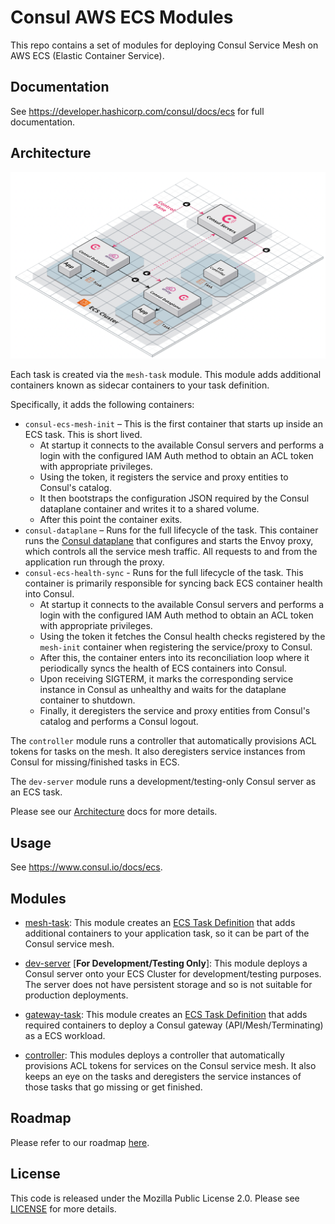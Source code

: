 
# Consul AWS ECS Modules

This repo contains a set of modules for deploying Consul Service Mesh on
AWS ECS (Elastic Container Service).

## Documentation

See https://developer.hashicorp.com/consul/docs/ecs for full documentation.

## Architecture

![Architecture](https://github.com/hashicorp/terraform-aws-consul-ecs/blob/main/_docs/architecture.png?raw=true)

Each task is created via the `mesh-task` module. This module adds
additional containers known as sidecar containers to your task definition.

Specifically, it adds the following containers:

* `consul-ecs-mesh-init` – This is the first container that starts up inside an ECS task. This is short lived.
  * At startup it connects to the available Consul servers and performs a login with the configured IAM Auth method to obtain an ACL token with appropriate privileges.
  * Using the token, it registers the service and proxy entities to Consul's catalog.
  * It then bootstraps the configuration JSON required by the Consul dataplane container and writes it to a shared volume.
  * After this point the container exits.
* `consul-dataplane` – Runs for the full lifecycle of the task. This container runs
  the [Consul dataplane](https://github.com/hashicorp/consul-dataplane) that configures and starts the Envoy proxy, which controls all the service mesh traffic. All requests to and from the application run through
  the proxy.
* `consul-ecs-health-sync` - Runs for the full lifecycle of the task. This container is primarily responsible for syncing back ECS container health into Consul.
  * At startup it connects to the available Consul servers and performs a login with the configured IAM Auth method to obtain an ACL token with appropriate privileges.
  * Using the token it fetches the Consul health checks registered by the `mesh-init` container when registering the service/proxy to Consul.
  * After this, the container enters into its reconciliation loop where it periodically syncs the health of ECS containers into Consul.
  * Upon receiving SIGTERM, it marks the corresponding service instance in Consul as unhealthy and waits for the dataplane container to shutdown.
  * Finally, it deregisters the service and proxy entities from Consul's catalog and performs a Consul logout.

The `controller` module runs a controller that automatically provisions ACL tokens
for tasks on the mesh. It also deregisters service instances from Consul for missing/finished tasks in ECS.

The `dev-server` module runs a development/testing-only Consul server as an
ECS task.

Please see our [Architecture](https://www.consul.io/docs/ecs/architecture) docs for more details.

## Usage

See https://www.consul.io/docs/ecs.

## Modules

* [mesh-task](https://github.com/hashicorp/terraform-aws-consul-ecs/blob/main/modules/mesh-task): This module creates an [ECS Task Definition](https://docs.aws.amazon.com/AmazonECS/latest/developerguide/task_definitions.html)
  that adds additional containers to your application task, so it can be part of the Consul service mesh.

* [dev-server](https://github.com/hashicorp/terraform-aws-consul-ecs/blob/main/modules/dev-server) [**For Development/Testing Only**]: This module deploys a Consul server onto your ECS Cluster
  for development/testing purposes. The server does not have persistent storage and so is not suitable for production deployments.

* [gateway-task](https://github.com/hashicorp/terraform-aws-consul-ecs/blob/main/modules/gateway-task): This module creates an [ECS Task Definition](https://docs.aws.amazon.com/AmazonECS/latest/developerguide/task_definitions.html)
  that adds required containers to deploy a Consul gateway (API/Mesh/Terminating) as a ECS workload.

* [controller](https://github.com/hashicorp/terraform-aws-consul-ecs/blob/main/modules/controller): This modules deploys a controller that automatically provisions ACL tokens
  for services on the Consul service mesh. It also keeps an eye on the tasks and deregisters the service instances of those tasks that go missing or get finished.

## Roadmap

Please refer to our roadmap [here](https://github.com/hashicorp/consul-ecs/projects/1).

## License

This code is released under the Mozilla Public License 2.0. Please see [LICENSE](https://github.com/hashicorp/terraform-aws-consul-ecs/blob/main/LICENSE) for more details.
